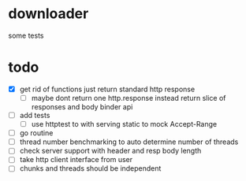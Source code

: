 # downloader
some tests

# todo
 - [x] get rid of functions just return standard http response
 	- [ ] maybe dont return one http.response instead return slice of responses and body binder api
 - [ ] add tests
	- [ ] use httptest to with serving static to mock Accept-Range
 - [ ] go routine
 - [ ] thread number benchmarking to auto determine number of threads
 - [ ] check server support with header and resp body length
 - [ ] take http client interface from user
 - [ ] chunks and threads should be independent
